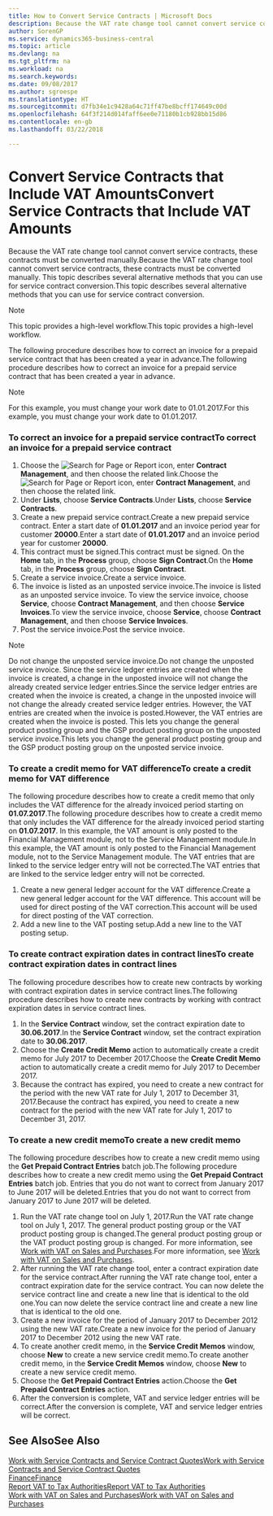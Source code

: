 ```yaml
---
title: How to Convert Service Contracts | Microsoft Docs
description: Because the VAT rate change tool cannot convert service contracts, these contracts must be converted manually. This topic describes several alternative methods that you can use for service contract conversion.
author: SorenGP
ms.service: dynamics365-business-central
ms.topic: article
ms.devlang: na
ms.tgt_pltfrm: na
ms.workload: na
ms.search.keywords: 
ms.date: 09/08/2017
ms.author: sgroespe
ms.translationtype: HT
ms.sourcegitcommit: d7fb34e1c9428a64c71ff47be8bcff174649c00d
ms.openlocfilehash: 64f3f214d014faff6ee0e71180b1cb928bb15d86
ms.contentlocale: en-gb
ms.lasthandoff: 03/22/2018

---
```

# <a name="convert-service-contracts-that-include-vat-amounts"></a><span data-ttu-id="4bc87-104">Convert Service Contracts that Include VAT Amounts</span><span class="sxs-lookup"><span data-stu-id="4bc87-104">Convert Service Contracts that Include VAT Amounts</span></span>
<span data-ttu-id="4bc87-105">Because the VAT rate change tool cannot convert service contracts, these contracts must be converted manually.</span><span class="sxs-lookup"><span data-stu-id="4bc87-105">Because the VAT rate change tool cannot convert service contracts, these contracts must be converted manually.</span></span> <span data-ttu-id="4bc87-106">This topic describes several alternative methods that you can use for service contract conversion.</span><span class="sxs-lookup"><span data-stu-id="4bc87-106">This topic describes several alternative methods that you can use for service contract conversion.</span></span>  

> [!NOTE]  
>  <span data-ttu-id="4bc87-107">This topic provides a high-level workflow.</span><span class="sxs-lookup"><span data-stu-id="4bc87-107">This topic provides a high-level workflow.</span></span>  

 <span data-ttu-id="4bc87-108">The following procedure describes how to correct an invoice for a prepaid service contract that has been created a year in advance.</span><span class="sxs-lookup"><span data-stu-id="4bc87-108">The following procedure describes how to correct an invoice for a prepaid service contract that has been created a year in advance.</span></span>  

> [!NOTE]  
>  <span data-ttu-id="4bc87-109">For this example, you must change your work date to 01.01.2017.</span><span class="sxs-lookup"><span data-stu-id="4bc87-109">For this example, you must change your work date to 01.01.2017.</span></span>  

### <a name="to-correct-an-invoice-for-a-prepaid-service-contract"></a><span data-ttu-id="4bc87-110">To correct an invoice for a prepaid service contract</span><span class="sxs-lookup"><span data-stu-id="4bc87-110">To correct an invoice for a prepaid service contract</span></span>  
1. <span data-ttu-id="4bc87-111">Choose the ![Search for Page or Report](media/ui-search/search_small.png "Search for Page or Report icon") icon, enter **Contract Management**, and then choose the related link.</span><span class="sxs-lookup"><span data-stu-id="4bc87-111">Choose the ![Search for Page or Report](media/ui-search/search_small.png "Search for Page or Report icon") icon, enter **Contract Management**, and then choose the related link.</span></span>  
2. <span data-ttu-id="4bc87-112">Under **Lists**, choose **Service Contracts**.</span><span class="sxs-lookup"><span data-stu-id="4bc87-112">Under **Lists**, choose **Service Contracts**.</span></span>  
3. <span data-ttu-id="4bc87-113">Create a new prepaid service contract.</span><span class="sxs-lookup"><span data-stu-id="4bc87-113">Create a new prepaid service contract.</span></span> <span data-ttu-id="4bc87-114">Enter a start date of **01.01.2017** and an invoice period year for customer **20000**.</span><span class="sxs-lookup"><span data-stu-id="4bc87-114">Enter a start date of **01.01.2017** and an invoice period year for customer **20000**.</span></span>  
4. <span data-ttu-id="4bc87-115">This contract must be signed.</span><span class="sxs-lookup"><span data-stu-id="4bc87-115">This contract must be signed.</span></span> <span data-ttu-id="4bc87-116">On the **Home** tab, in the **Process** group, choose **Sign Contract**.</span><span class="sxs-lookup"><span data-stu-id="4bc87-116">On the **Home** tab, in the **Process** group, choose **Sign Contract**.</span></span>  
5. <span data-ttu-id="4bc87-117">Create a service invoice.</span><span class="sxs-lookup"><span data-stu-id="4bc87-117">Create a service invoice.</span></span>
6. <span data-ttu-id="4bc87-118">The invoice is listed as an unposted service invoice.</span><span class="sxs-lookup"><span data-stu-id="4bc87-118">The invoice is listed as an unposted service invoice.</span></span> <span data-ttu-id="4bc87-119">To view the service invoice, choose **Service**, choose **Contract Management**, and then choose **Service Invoices**.</span><span class="sxs-lookup"><span data-stu-id="4bc87-119">To view the service invoice, choose **Service**, choose **Contract Management**, and then choose **Service Invoices**.</span></span>  
7. <span data-ttu-id="4bc87-120">Post the service invoice.</span><span class="sxs-lookup"><span data-stu-id="4bc87-120">Post the service invoice.</span></span>  

> [!NOTE]  
>  <span data-ttu-id="4bc87-121">Do not change the unposted service invoice.</span><span class="sxs-lookup"><span data-stu-id="4bc87-121">Do not change the unposted service invoice.</span></span> <span data-ttu-id="4bc87-122">Since the service ledger entries are created when the invoice is created, a change in the unposted invoice will not change the already created service ledger entries.</span><span class="sxs-lookup"><span data-stu-id="4bc87-122">Since the service ledger entries are created when the invoice is created, a change in the unposted invoice will not change the already created service ledger entries.</span></span> <span data-ttu-id="4bc87-123">However, the VAT entries are created when the invoice is posted.</span><span class="sxs-lookup"><span data-stu-id="4bc87-123">However, the VAT entries are created when the invoice is posted.</span></span> <span data-ttu-id="4bc87-124">This lets you change the general product posting group and the GSP product posting group on the unposted service invoice.</span><span class="sxs-lookup"><span data-stu-id="4bc87-124">This lets you change the general product posting group and the GSP product posting group on the unposted service invoice.</span></span>  

### <a name="to-create-a-credit-memo-for-vat-difference"></a><span data-ttu-id="4bc87-125">To create a credit memo for VAT difference</span><span class="sxs-lookup"><span data-stu-id="4bc87-125">To create a credit memo for VAT difference</span></span>  
<span data-ttu-id="4bc87-126">The following procedure describes how to create a credit memo that only includes the VAT difference for the already invoiced period starting on **01.07.2017**.</span><span class="sxs-lookup"><span data-stu-id="4bc87-126">The following procedure describes how to create a credit memo that only includes the VAT difference for the already invoiced period starting on **01.07.2017**.</span></span> <span data-ttu-id="4bc87-127">In this example, the VAT amount is only posted to the Financial Management module, not to the Service Management module.</span><span class="sxs-lookup"><span data-stu-id="4bc87-127">In this example, the VAT amount is only posted to the Financial Management module, not to the Service Management module.</span></span> <span data-ttu-id="4bc87-128">The VAT entries that are linked to the service ledger entry will not be corrected.</span><span class="sxs-lookup"><span data-stu-id="4bc87-128">The VAT entries that are linked to the service ledger entry will not be corrected.</span></span>  

1. <span data-ttu-id="4bc87-129">Create a new general ledger account for the VAT difference.</span><span class="sxs-lookup"><span data-stu-id="4bc87-129">Create a new general ledger account for the VAT difference.</span></span> <span data-ttu-id="4bc87-130">This account will be used for direct posting of the VAT correction.</span><span class="sxs-lookup"><span data-stu-id="4bc87-130">This account will be used for direct posting of the VAT correction.</span></span>  
2. <span data-ttu-id="4bc87-131">Add a new line to the VAT posting setup.</span><span class="sxs-lookup"><span data-stu-id="4bc87-131">Add a new line to the VAT posting setup.</span></span>  

### <a name="to-create-contract-expiration-dates-in-contract-lines"></a><span data-ttu-id="4bc87-132">To create contract expiration dates in contract lines</span><span class="sxs-lookup"><span data-stu-id="4bc87-132">To create contract expiration dates in contract lines</span></span>  
<span data-ttu-id="4bc87-133">The following procedure describes how to create new contracts by working with contract expiration dates in service contract lines.</span><span class="sxs-lookup"><span data-stu-id="4bc87-133">The following procedure describes how to create new contracts by working with contract expiration dates in service contract lines.</span></span>  

1. <span data-ttu-id="4bc87-134">In the **Service Contract** window, set the contract expiration date to **30.06.2017**.</span><span class="sxs-lookup"><span data-stu-id="4bc87-134">In the **Service Contract** window, set the contract expiration date to **30.06.2017**.</span></span>  
2. <span data-ttu-id="4bc87-135">Choose the **Create Credit Memo** action to automatically create a credit memo for July 2017 to December 2017.</span><span class="sxs-lookup"><span data-stu-id="4bc87-135">Choose the **Create Credit Memo** action to automatically create a credit memo for July 2017 to December 2017.</span></span>  
3. <span data-ttu-id="4bc87-136">Because the contract has expired, you need to create a new contract for the period with the new VAT rate for July 1, 2017 to December 31, 2017.</span><span class="sxs-lookup"><span data-stu-id="4bc87-136">Because the contract has expired, you need to create a new contract for the period with the new VAT rate for July 1, 2017 to December 31, 2017.</span></span>  

### <a name="to-create-a-new-credit-memo"></a><span data-ttu-id="4bc87-137">To create a new credit memo</span><span class="sxs-lookup"><span data-stu-id="4bc87-137">To create a new credit memo</span></span>  
<span data-ttu-id="4bc87-138">The following procedure describes how to create a new credit memo using the **Get Prepaid Contract Entries** batch job.</span><span class="sxs-lookup"><span data-stu-id="4bc87-138">The following procedure describes how to create a new credit memo using the **Get Prepaid Contract Entries** batch job.</span></span> <span data-ttu-id="4bc87-139">Entries that you do not want to correct from January 2017 to June 2017 will be deleted.</span><span class="sxs-lookup"><span data-stu-id="4bc87-139">Entries that you do not want to correct from January 2017 to June 2017 will be deleted.</span></span>  

1. <span data-ttu-id="4bc87-140">Run the VAT rate change tool on July 1, 2017.</span><span class="sxs-lookup"><span data-stu-id="4bc87-140">Run the VAT rate change tool on July 1, 2017.</span></span> <span data-ttu-id="4bc87-141">The general product posting group or the VAT product posting group is changed.</span><span class="sxs-lookup"><span data-stu-id="4bc87-141">The general product posting group or the VAT product posting group is changed.</span></span> <span data-ttu-id="4bc87-142">For more information, see [Work with VAT on Sales and Purchases](finance-work-with-vat.md).</span><span class="sxs-lookup"><span data-stu-id="4bc87-142">For more information, see [Work with VAT on Sales and Purchases](finance-work-with-vat.md).</span></span>  
2. <span data-ttu-id="4bc87-143">After running the VAT rate change tool, enter a contract expiration date for the service contract.</span><span class="sxs-lookup"><span data-stu-id="4bc87-143">After running the VAT rate change tool, enter a contract expiration date for the service contract.</span></span> <span data-ttu-id="4bc87-144">You can now delete the service contract line and create a new line that is identical to the old one.</span><span class="sxs-lookup"><span data-stu-id="4bc87-144">You can now delete the service contract line and create a new line that is identical to the old one.</span></span>  
3. <span data-ttu-id="4bc87-145">Create a new invoice for the period of January 2017 to December 2012 using the new VAT rate.</span><span class="sxs-lookup"><span data-stu-id="4bc87-145">Create a new invoice for the period of January 2017 to December 2012 using the new VAT rate.</span></span>  
4. <span data-ttu-id="4bc87-146">To create another credit memo, in the **Service Credit Memos** window, choose **New** to create a new service credit memo.</span><span class="sxs-lookup"><span data-stu-id="4bc87-146">To create another credit memo, in the **Service Credit Memos** window, choose **New** to create a new service credit memo.</span></span>  
5. <span data-ttu-id="4bc87-147">Choose the **Get Prepaid Contract Entries** action.</span><span class="sxs-lookup"><span data-stu-id="4bc87-147">Choose the **Get Prepaid Contract Entries** action.</span></span>  
6. <span data-ttu-id="4bc87-148">After the conversion is complete, VAT and service ledger entries will be correct.</span><span class="sxs-lookup"><span data-stu-id="4bc87-148">After the conversion is complete, VAT and service ledger entries will be correct.</span></span>  

## <a name="see-also"></a><span data-ttu-id="4bc87-149">See Also</span><span class="sxs-lookup"><span data-stu-id="4bc87-149">See Also</span></span>  
[<span data-ttu-id="4bc87-150">Work with Service Contracts and Service Contract Quotes</span><span class="sxs-lookup"><span data-stu-id="4bc87-150">Work with Service Contracts and Service Contract Quotes</span></span>](service-how-to-create-service-contracts-and-service-contract-quotes.md)  
[<span data-ttu-id="4bc87-151">Finance</span><span class="sxs-lookup"><span data-stu-id="4bc87-151">Finance</span></span>](finance.md)  
[<span data-ttu-id="4bc87-152">Report VAT to Tax Authorities</span><span class="sxs-lookup"><span data-stu-id="4bc87-152">Report VAT to Tax Authorities</span></span>](finance-how-report-vat.md)  
[<span data-ttu-id="4bc87-153">Work with VAT on Sales and Purchases</span><span class="sxs-lookup"><span data-stu-id="4bc87-153">Work with VAT on Sales and Purchases</span></span>](finance-work-with-vat.md)  

